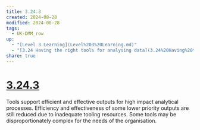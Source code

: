 ```yaml
---
title: 3.24.3
created: 2024-08-28
modified: 2024-08-28
tags:
  - UK-DMM_row
up:
  - "[Level 3 Learning](Level%203%20Learning.md)"
  - "[3.24 Having the right tools for analysing data](3.24%20Having%20the%20right%20tools%20for%20analysing%20data.md)"
share: true
---
```

# [3.24.3](3.24.3.md)

Tools support efficient and effective outputs for high impact analytical processes. Efficiency and effectiveness of some lower priority outputs are still reduced due to inadequate tooling resources. Some tools may be disproportionately complex for the needs of the organisation.
